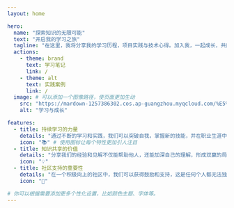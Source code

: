 ```yaml
---
layout: home

hero:
  name: "探索知识的无限可能"
  text: "开启我的学习之旅"
  tagline: "在这里，我将分享我的学习历程，项目实践与技术心得。加入我，一起成长，共同进步！"
  actions:
    - theme: brand
      text: 学习笔记
      link: /
    - theme: alt
      text: 实践案例
      link: /
  image: # 可以添加一个图像路径，使页面更加生动
    src: "https://mardown-1257386302.cos.ap-guangzhou.myqcloud.com/%E5%8A%9E%E5%85%AC6.png" # 图像应与你的主题相关联
    alt: "学习与成长"

features:
  - title: 持续学习的力量
    details: "通过不断的学习和实践，我们可以突破自我，掌握新的技能，并在职业生涯中取得成功。"
    icon: "📚" # 使用图标让每个特性更加引人注目
  - title: 知识共享的价值
    details: "分享我们的经验和见解不仅能帮助他人，还能加深自己的理解，形成双赢的局面。"
    icon: "💡"
  - title: 社区支持的重要性
    details: "在一个积极向上的社区中，我们可以获得鼓励和支持，这是任何个人都无法独自实现的宝贵财富。"
    icon: "👥"

# 你可以根据需要添加更多个性化设置，比如颜色主题、字体等。
---
```

